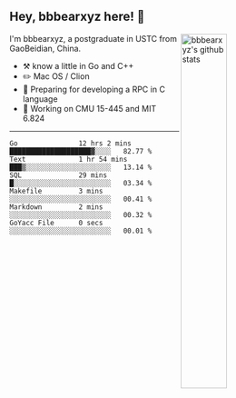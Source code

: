## Hey, bbbearxyz here! :wave:

<img align="right" alt="bbbearxyz's github stats" width="40%" src="https://github-readme-stats.vercel.app/api?username=bbbearxyz&show_icons=true">

I'm bbbearxyz, a postgraduate in USTC from GaoBeidian, China.

-   :hammer_and_pick:    know a little in Go and C++
-   :pencil2: Mac OS / Clion
-   :seedling: Preparing for developing a RPC in C language 
-   :thinking: Working on CMU 15-445 and MIT 6.824
---
<!--START_SECTION:waka-->

```text
Go               12 hrs 2 mins   ████████████████████▓░░░░   82.77 %
Text             1 hr 54 mins    ███▒░░░░░░░░░░░░░░░░░░░░░   13.14 %
SQL              29 mins         █░░░░░░░░░░░░░░░░░░░░░░░░   03.34 %
Makefile         3 mins          ░░░░░░░░░░░░░░░░░░░░░░░░░   00.41 %
Markdown         2 mins          ░░░░░░░░░░░░░░░░░░░░░░░░░   00.32 %
GoYacc File      0 secs          ░░░░░░░░░░░░░░░░░░░░░░░░░   00.01 %
```

<!--END_SECTION:waka-->
